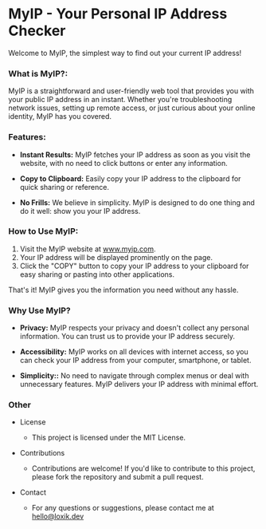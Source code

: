 # MyIP - Your Personal IP Address Checker

Welcome to MyIP, the simplest way to find out your current IP address!

### What is MyIP?: 
MyIP is a straightforward and user-friendly web tool that provides you with your public IP address in an instant. Whether you're troubleshooting network issues, setting up remote access, or just curious about your online identity, MyIP has you covered.

### Features:
- **Instant Results:** MyIP fetches your IP address as soon as you visit the website, with no need to click buttons or enter any information.

- **Copy to Clipboard:** Easily copy your IP address to the clipboard for quick sharing or reference.

- **No Frills:** We believe in simplicity. MyIP is designed to do one thing and do it well: show you your IP address.

### How to Use MyIP:
1. Visit the MyIP website at www.myip.com.
2. Your IP address will be displayed prominently on the page.
3. Click the "COPY" button to copy your IP address to your clipboard for easy sharing or pasting into other applications.

That's it! MyIP gives you the information you need without any hassle.

### Why Use MyIP?
- **Privacy:** MyIP respects your privacy and doesn't collect any personal information. You can trust us to provide your IP address securely.

- **Accessibility:** MyIP works on all devices with internet access, so you can check your IP address from your computer, smartphone, or tablet.

- **Simplicity::** No need to navigate through complex menus or deal with unnecessary features. MyIP delivers your IP address with minimal effort.

### Other
- License
    - This project is licensed under the MIT License.

- Contributions
    - Contributions are welcome! If you'd like to contribute to this project, please fork the repository and submit a pull request.

- Contact
    - For any questions or suggestions, please contact me at hello@loxik.dev